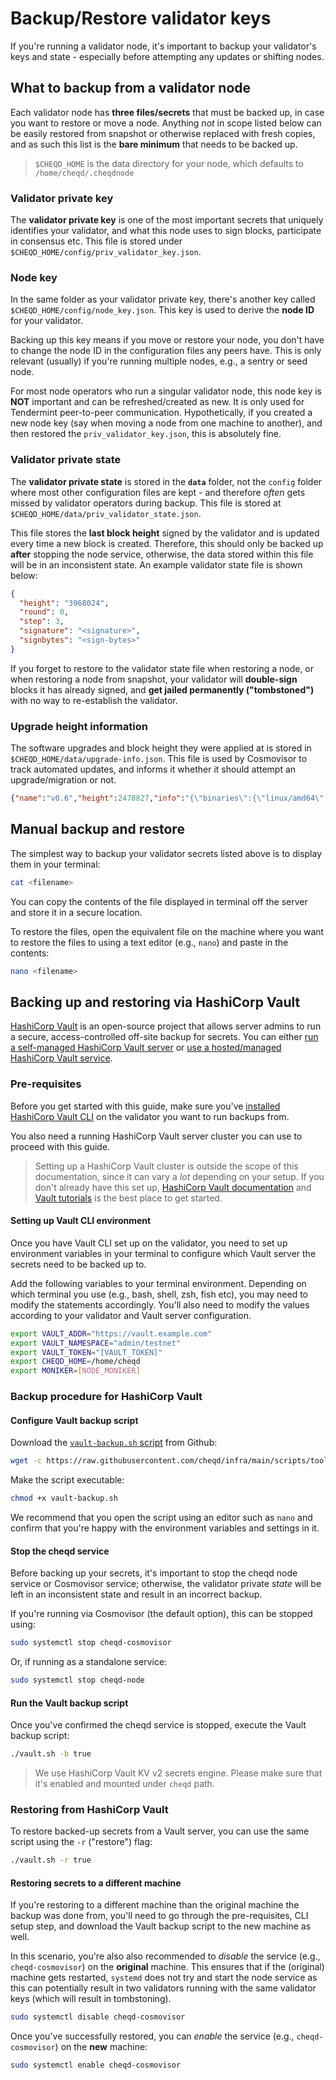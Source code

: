 # Backup/Restore validator keys

If you're running a validator node, it's important to backup your validator's keys and state - especially before attempting any updates or shifting nodes.

## What to backup from a validator node

Each validator node has **three files/secrets** that must be backed up, in case you want to restore or move a node. Anything *not* in scope listed below can be easily restored from snapshot or otherwise replaced with fresh copies, and as such this list is the **bare minimum** that needs to be backed up.

> `$CHEQD_HOME` is the data directory for your node, which defaults to `/home/cheqd/.cheqdnode`

### Validator private key

The **validator private key** is one of the most important secrets that uniquely identifies your validator, and what this node uses to sign blocks, participate in consensus etc. This file is stored under `$CHEQD_HOME/config/priv_validator_key.json`.

### Node key

In the same folder as your validator private key, there's another key called `$CHEQD_HOME/config/node_key.json`. This key is used to derive the **node ID** for your validator.

Backing up this key means if you move or restore your node, you don't have to change the node ID in the configuration files any peers have. This is only relevant (usually) if you're running multiple nodes, e.g., a sentry or seed node.

For most node operators who run a singular validator node, this node key is **NOT** important and can be refreshed/created as new. It is only used for Tendermint peer-to-peer communication. Hypothetically, if you created a new node key (say when moving a node from one machine to another), and then restored the `priv_validator_key.json`, this is absolutely fine.

### Validator private state

The **validator private state** is stored in the **`data`** folder, not the `config` folder where most other configuration files are kept - and therefore *often* gets missed by validator operators during backup. This file is stored at `$CHEQD_HOME/data/priv_validator_state.json`.

This file stores the **last block height** signed by the validator and is updated every time a new block is created. Therefore, this should only be backed up **after** stopping the node service, otherwise, the data stored within this file will be in an inconsistent state. An example validator state file is shown below:

```json
{
  "height": "3968024",
  "round": 0,
  "step": 3,
  "signature": "<signature>",
  "signbytes": "<sign-bytes>"
}
```

If you forget to restore to the validator state file when restoring a node, or when restoring a node from snapshot, your validator will **double-sign** blocks it has already signed, and **get jailed permanently ("tombstoned")** with no way to re-establish the validator.

### Upgrade height information

The software upgrades and block height they were applied at is stored in `$CHEQD_HOME/data/upgrade-info.json`. This file is used by Cosmovisor to track automated updates, and informs it whether it should attempt an upgrade/migration or not.

```json
{"name":"v0.6","height":2478827,"info":"{\"binaries\":{\"linux/amd64\":\"https://github.com/cheqd/cheqd-node/releases/download/v0.6.0/cheqd-noded\"}}"}
```

## Manual backup and restore

The simplest way to backup your validator secrets listed above is to display them in your terminal:

```bash
cat <filename>
```

You can copy the contents of the file displayed in terminal off the server and store it in a secure location.

To restore the files, open the equivalent file on the machine where you want to restore the files to using a text editor (e.g., `nano`) and paste in the contents:

```bash
nano <filename>
```

## Backing up and restoring via HashiCorp Vault

[HashiCorp Vault](https://www.hashicorp.com/products/vault) is an open-source project that allows server admins to run a secure, access-controlled off-site backup for secrets. You can either [run a self-managed HashiCorp Vault server](https://developer.hashicorp.com/vault/tutorials/getting-started/getting-started-install) or [use a hosted/managed HashiCorp Vault service](https://www.hashicorp.com/products/vault/pricing).

### Pre-requisites

Before you get started with this guide, make sure you've [installed HashiCorp Vault CLI](https://developer.hashicorp.com/vault/docs/commands) on the validator you want to run backups from.

You also need a running HashiCorp Vault server cluster you can use to proceed with this guide.

> Setting up a HashiCorp Vault cluster is outside the scope of this documentation, since it can vary a *lot* depending on your setup. If you don't already have this set up, [HashiCorp Vault documentation](https://developer.hashicorp.com/vault) and [Vault tutorials](https://developer.hashicorp.com/vault/tutorials) is the best place to get started.

#### Setting up Vault CLI environment

Once you have Vault CLI set up on the validator, you need to set up environment variables in your terminal to configure which Vault server the secrets need to be backed up to.

Add the following variables to your terminal environment. Depending on which terminal you use (e.g., bash, shell, zsh, fish etc), you may need to modify the statements accordingly. You'll also need to modify the values according to your validator and Vault server configuration.

```bash
export VAULT_ADDR="https://vault.example.com"
export VAULT_NAMESPACE="admin/testnet"
export VAULT_TOKEN="[VAULT_TOKEN]"
export CHEQD_HOME=/home/cheqd
export MONIKER=[NODE_MONIKER]
```

### Backup procedure for HashiCorp Vault

#### Configure Vault backup script

Download the [`vault-backup.sh` script](https://raw.githubusercontent.com/cheqd/infra/main/scripts/tools/vault-backup.sh) from Github:

```bash
wget -c https://raw.githubusercontent.com/cheqd/infra/main/scripts/tools/vault-backup.sh
```

Make the script executable:

```bash
chmod +x vault-backup.sh
```

We recommend that you open the script using an editor such as `nano` and confirm that you're happy with the environment variables and settings in it.

#### Stop the cheqd service

Before backing up your secrets, it's important to stop the cheqd node service or Cosmovisor service; otherwise, the validator private *state* will be left in an inconsistent state and result in an incorrect backup.

If you're running via Cosmovisor (the default option), this can be stopped using:

```bash
sudo systemctl stop cheqd-cosmovisor
```

Or, if running as a standalone service:

```bash
sudo systemctl stop cheqd-node
```

#### Run the Vault backup script

Once you've confirmed the cheqd service is stopped, execute the Vault backup script:

```bash
./vault.sh -b true
```

> We use HashiCorp Vault KV v2 secrets engine. Please make sure that it's enabled and mounted under `cheqd` path.

### Restoring from HashiCorp Vault

To restore backed-up secrets from a Vault server, you can use the same script using the `-r` ("restore") flag:

```bash
./vault.sh -r true
```

#### Restoring secrets to a different machine

If you're restoring to a different machine than the original machine the backup was done from, you'll need to go through the pre-requisites, CLI setup step, and download the Vault backup script to the new machine as well.

In this scenario, you're also also recommended to *disable* the service (e.g., `cheqd-cosmovisor`) on the **original** machine. This ensures that if the (original) machine gets restarted, `systemd` does not try and start the node service as this can potentially result in two validators running with the same validator keys (which will result in tombstoning).

```bash
sudo systemctl disable cheqd-cosmovisor
```

Once you've successfully restored, you can *enable* the service (e.g., `cheqd-cosmovisor`) on the **new** machine:

```bash
sudo systemctl enable cheqd-cosmovisor
```
